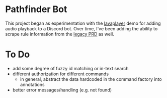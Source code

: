 # Pathfinder Bot
This project began as experimentation with the [lavaplayer](https://github.com/sedmelluq/lavaplayer/tree/master/demo-jda)
demo for adding audio playback to a Discord bot. Over time, I've been adding the ability to scrape rule information from
the [legacy PRD](https://legacy.aonprd.com/) as well.

# To Do
* add some degree of fuzzy id matching or in-text search
* different authorization for different commands
  * in general, abstract the data hardcoded in the command factory into annotations
* better error messages/handling (e.g. not found)